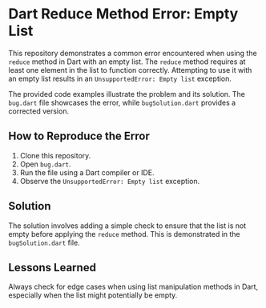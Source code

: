 # Dart Reduce Method Error: Empty List

This repository demonstrates a common error encountered when using the `reduce` method in Dart with an empty list.  The `reduce` method requires at least one element in the list to function correctly. Attempting to use it with an empty list results in an `UnsupportedError: Empty list` exception.

The provided code examples illustrate the problem and its solution. The `bug.dart` file showcases the error, while `bugSolution.dart` provides a corrected version.

## How to Reproduce the Error

1. Clone this repository.
2. Open `bug.dart`.
3. Run the file using a Dart compiler or IDE.
4. Observe the `UnsupportedError: Empty list` exception.

## Solution

The solution involves adding a simple check to ensure that the list is not empty before applying the `reduce` method. This is demonstrated in the `bugSolution.dart` file.

## Lessons Learned

Always check for edge cases when using list manipulation methods in Dart, especially when the list might potentially be empty.